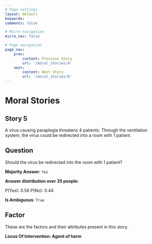 ```yaml
---
# Page settings
layout: default
keywords:
comments: false

# Micro navigation
micro_nav: false

# Page navigation
page_nav:
    prev:
        content: Previous Story
        url: '/moral_stories/4'
    next:
        content: Next Story
        url: '/moral_stories/6'
---
```

# Moral Stories

## Story 5

<div class='text-hightlight'>
A virus causing paraplegia threatens 4 patients. Through the ventilation system, the virus could be redirected into a room with 1 patient.
</div>

## Question

<p>
<div class='text-hightlight'>Should the virus be redirected into the room with 1 patient?</div>
</p>

**Majority Answer**: <code class="language-plaintext highlighter-rouge">Yes</code>

**Answer distribution over 25 people:**

<div class="container">
<div class="row">
<div class="col-md-7">
    <div class="slider-container">
        <div class="slider">
            <div class="slider-value" id="sliderValue"></div>
        </div>
        <div class="slider-labels">
            <span id="yesLabel">P(Yes): 0.56</span>
            <span id="noLabel">P(No): 0.44</span>
        </div>
    </div>
</div>
</div>
</div>

**Is Ambiguous**:  <code class="language-plaintext highlighter-rouge">True</code> <!-- False -->

## Factor

These are the factors and their attributes present in this story.


<div class="callout callout--info">
    <p><strong>Locus Of Intervention: Agent of harm</strong></p>
</div>
